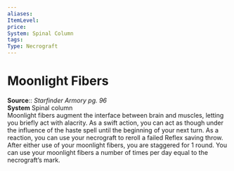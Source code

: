 ```yaml
---
aliases: 
ItemLevel: 
price: 
System: Spinal Column 
tags: 
Type: Necrograft
---
```


# Moonlight Fibers

**Source**:: _Starfinder Armory pg. 96_  
**System** Spinal column  
Moonlight fibers augment the interface between brain and muscles, letting you briefly act with alacrity. As a swift action, you can act as though under the influence of the haste spell until the beginning of your next turn. As a reaction, you can use your necrograft to reroll a failed Reflex saving throw. After either use of your moonlight fibers, you are staggered for 1 round. You can use your moonlight fibers a number of times per day equal to the necrograft’s mark.

